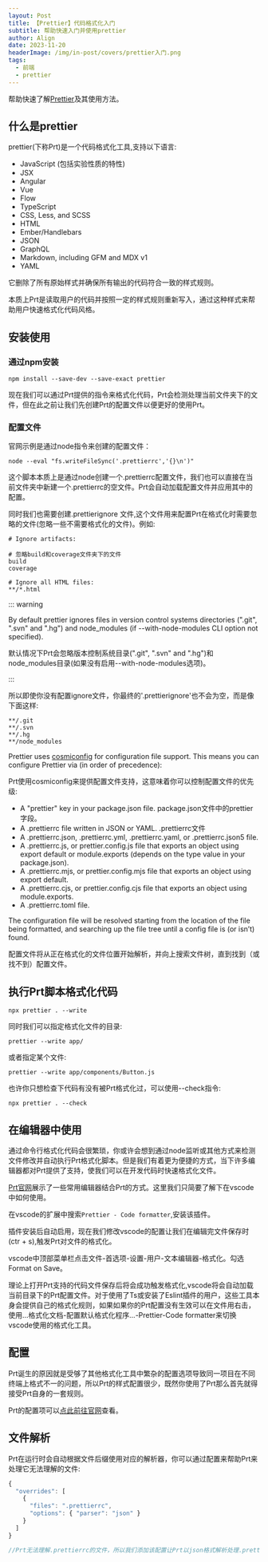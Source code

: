 ```yaml
---
layout: Post
title: 【Prettier】代码格式化入门
subtitle: 帮助快速入门并使用prettier
author: Align
date: 2023-11-20
headerImage: /img/in-post/covers/prettier入门.png
tags:
  - 前端
  - prettier
---
```


帮助快速了解[Prettier](https://www.prettier.cn/docs/index.html)及其使用方法。

<!-- more -->

## 什么是prettier

prettier(下称Prt)是一个代码格式化工具,支持以下语言:

* JavaScript (包括实验性质的特性)
* JSX
* Angular
* Vue
* Flow
* TypeScript
* CSS, Less, and SCSS
* HTML
* Ember/Handlebars
* JSON
* GraphQL
* Markdown, including GFM and MDX v1
* YAML

它删除了所有原始样式并确保所有输出的代码符合一致的样式规则。

本质上Prt是读取用户的代码并按照一定的样式规则重新写入，通过这种样式来帮助用户快速格式化代码风格。


## 安装使用

### 通过npm安装

```shell
npm install --save-dev --save-exact prettier
```

现在我们可以通过Prt提供的指令来格式化代码，Prt会检测处理当前文件夹下的文件，但在此之前让我们先创建Prt的配置文件以便更好的使用Prt。

### 配置文件

官网示例是通过node指令来创建的配置文件：
```shell
node --eval "fs.writeFileSync('.prettierrc','{}\n')"
```

这个脚本本质上是通过node创建一个.prettierrc配置文件，我们也可以直接在当前文件夹中新建一个.prettierrc的空文件。Prt会自动加载配置文件并应用其中的配置。

同时我们也需要创建.prettierignore 文件,这个文件用来配置Prt在格式化时需要忽略的文件(忽略一些不需要格式化的文件)。例如:
```shell
# Ignore artifacts:

# 忽略build和coverage文件夹下的文件
build
coverage

# Ignore all HTML files:
**/*.html
```
::: warning

By default prettier ignores files in version control systems directories (".git", ".svn" and ".hg") and node_modules (if --with-node-modules CLI option not specified).

默认情况下Prt会忽略版本控制系统目录(".git", ".svn" and ".hg")和node_modules目录(如果没有启用--with-node-modules选项)。

:::

所以即使你没有配置ignore文件，你最终的'.prettierignore'也不会为空，而是像下面这样:


```shell
**/.git
**/.svn
**/.hg
**/node_modules
```


Prettier uses [cosmiconfig](https://github.com/davidtheclark/cosmiconfig) for configuration file support. This means you can configure Prettier via (in order of precedence):

Prt使用cosmiconfig来提供配置文件支持，这意味着你可以控制配置文件的优先级:

* A "prettier" key in your package.json file. package.json文件中的prettier字段。
* A .prettierrc file written in JSON or YAML. .prettierrc文件
* A .prettierrc.json, .prettierrc.yml, .prettierrc.yaml, or .prettierrc.json5 file.
* A .prettierrc.js, or prettier.config.js file that exports an object using export default or module.exports (depends on the type value in your package.json).
* A .prettierrc.mjs, or prettier.config.mjs file that exports an object using export default.
* A .prettierrc.cjs, or prettier.config.cjs file that exports an object using module.exports.
* A .prettierrc.toml file.

The configuration file will be resolved starting from the location of the file being formatted, and searching up the file tree until a config file is (or isn’t) found.

配置文件将从正在格式化的文件位置开始解析，并向上搜索文件树，直到找到（或找不到）配置文件。

## 执行Prt脚本格式化代码

```shell
npx prettier . --write
```

同时我们可以指定格式化文件的目录:

```shell
prettier --write app/
```

或者指定某个文件:

```shell
prettier --write app/components/Button.js
```

也许你只想检查下代码有没有被Prt格式化过，可以使用--check指令:

```shell
npx prettier . --check
```

## 在编辑器中使用

通过命令行格式化代码会很繁琐，你或许会想到通过node监听或其他方式来检测文件修改并自动执行Prt格式化脚本。但是我们有着更为便捷的方式，当下许多编辑器都对Prt提供了支持，使我们可以在开发代码时快速格式化文件。

[Prt官网](https://www.prettier.cn/docs/editors.html)展示了一些常用编辑器结合Prt的方式。这里我们只简要了解下在vscode中如何使用。

在vscode的扩展中搜索`Prettier - Code formatter`,安装该插件。

插件安装后自动启用，现在我们修改vscode的配置让我们在编辑完文件保存时(ctr + s),触发Prt对文件的格式化。

vscode中顶部菜单栏点击文件-首选项-设置-用户-文本编辑器-格式化。勾选 Format on Save。

理论上打开Prt支持的代码文件保存后将会成功触发格式化,vscode将会自动加载当前目录下的Prt配置文件。对于使用了Ts或安装了Eslint插件的用户，这些工具本身会提供自己的格式化规则，如果如果你的Prt配置没有生效可以在文件用右击，使用...格式化文档-配置默认格式化程序...-Prettier-Code formatter来切换vscode使用的格式化工具。


## 配置

Prt诞生的原因就是受够了其他格式化工具中繁杂的配置选项导致同一项目在不同终端上格式不一的问题，所以Prt的样式配置很少，既然你使用了Prt那么首先就得接受Prt自身的一套规则。

Prt的配置项可以[点此前往官网](https://www.prettier.cn/docs/options.html#vue-files-script-and-style-tags-indentation)查看。


## 文件解析

Prt在运行时会自动根据文件后缀使用对应的解析器，你可以通过配置来帮助Prt来处理它无法理解的文件:

```js
{
  "overrides": [
    {
      "files": ".prettierrc",
      "options": { "parser": "json" }
    }
  ]
}

//Prt无法理解.prettierrc的文件，所以我们添加该配置让Prt以json格式解析处理.prettierrc文件
```
